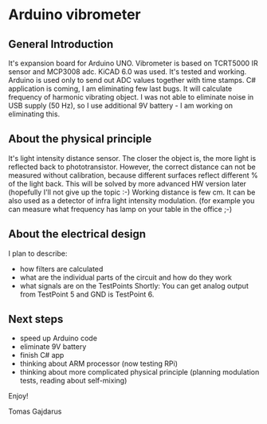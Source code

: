 # Arduino vibrometer

## General Introduction

It's expansion board for Arduino UNO.
Vibrometer is based on TCRT5000 IR sensor and MCP3008 adc.
KiCAD 6.0 was used.
It's tested and working.
Arduino is used only to send out ADC values together with time stamps.
C# application is coming, I am eliminating few last bugs. It will calculate frequency of harmonic vibrating object.
I was not able to eliminate noise in USB supply (50 Hz), so I use additional 9V battery - I am working on eliminating this.

## About the physical principle

It's light intensity distance sensor. The closer the object is, the more light is reflected back to phototransistor.
However, the correct distance can not be measured without calibration, because different surfaces
reflect different % of the light back. This will be solved by more advanced HW version later (hopefully I'll not give up the topic :-)
Working distance is few cm.
It can be also used as a detector of infra light intensity modulation.
(for example you can measure what frequency has lamp on your table in the office ;-)

## About the electrical design

I plan to describe:
   - how filters are calculated
   - what are the individual parts of the circuit and how do they work
   - what signals are on the TestPoints
Shortly: You can get analog output from TestPoint 5 and GND is TestPoint 6.

## Next steps

  - speed up Arduino code
  - eliminate 9V battery
  - finish C# app
  - thinking about ARM processor (now testing RPi)
  - thinking about more complicated physical principle (planning modulation tests, reading about self-mixing)
 

Enjoy!

Tomas Gajdarus
